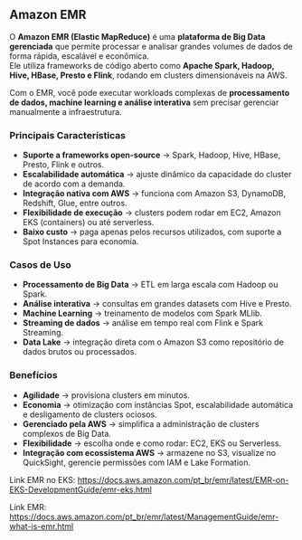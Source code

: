 ##  Amazon EMR

O **Amazon EMR (Elastic MapReduce)** é uma **plataforma de Big Data gerenciada** que permite processar e analisar grandes volumes de dados de forma rápida, escalável e econômica.  
Ele utiliza frameworks de código aberto como **Apache Spark, Hadoop, Hive, HBase, Presto e Flink**, rodando em clusters dimensionáveis na AWS.  

Com o EMR, você pode executar workloads complexas de **processamento de dados, machine learning e análise interativa** sem precisar gerenciar manualmente a infraestrutura.  



###  Principais Características
-  **Suporte a frameworks open-source** → Spark, Hadoop, Hive, HBase, Presto, Flink e outros.  
-  **Escalabilidade automática** → ajuste dinâmico da capacidade do cluster de acordo com a demanda.  
-  **Integração nativa com AWS** → funciona com Amazon S3, DynamoDB, Redshift, Glue, entre outros.  
-  **Flexibilidade de execução** → clusters podem rodar em EC2, Amazon EKS (containers) ou até serverless.  
-  **Baixo custo** → paga apenas pelos recursos utilizados, com suporte a Spot Instances para economia.  



###  Casos de Uso
-  **Processamento de Big Data** → ETL em larga escala com Hadoop ou Spark.  
-  **Análise interativa** → consultas em grandes datasets com Hive e Presto.  
-  **Machine Learning** → treinamento de modelos com Spark MLlib.  
-  **Streaming de dados** → análise em tempo real com Flink e Spark Streaming.  
-  **Data Lake** → integração direta com o Amazon S3 como repositório de dados brutos ou processados.  



###  Benefícios
-  **Agilidade** → provisiona clusters em minutos.  
-  **Economia** → otimização com instâncias Spot, escalabilidade automática e desligamento de clusters ociosos.  
-  **Gerenciado pela AWS** → simplifica a administração de clusters complexos de Big Data.  
-  **Flexibilidade** → escolha onde e como rodar: EC2, EKS ou Serverless.  
-  **Integração com ecossistema AWS** → armazene no S3, visualize no QuickSight, gerencie permissões com IAM e Lake Formation.  

Link EMR no EKS: https://docs.aws.amazon.com/pt_br/emr/latest/EMR-on-EKS-DevelopmentGuide/emr-eks.html

Link EMR: https://docs.aws.amazon.com/pt_br/emr/latest/ManagementGuide/emr-what-is-emr.html
